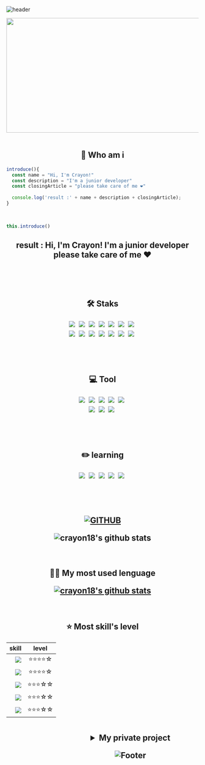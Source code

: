 ![header](https://capsule-render.vercel.app/api?type=waving&color=auto&height=300&section=header&text=Welcome&fontSize=90&fontColor=ffffff)

 <div align="center">
  
  <img src="https://github.com/crayon18/crayon18/assets/73837430/6b084a6f-efcd-4c5b-a7aa-aa2167971b94" width="700" height="300"/>

</div>

<br>

<h2 align="center">💭 Who am i </h2>

```vue.js
introduce(){
  const name = "Hi, I'm Crayon!"
  const description = "I'm a junior developer"
  const closingArticle = "please take care of me ❤️"
  
  console.log('result :' + name + description + closingArticle);
}
```
<br>

```vue.js
this.introduce()
```
  
  <h2 align="center">result : Hi, I'm Crayon! I'm a junior developer please take care of me ❤️<h2>
 
<br><br>
  
<p align="center">
  🛠 Staks
</p>
<p align="center">
  <img src="https://img.shields.io/badge/vue.js-4FC08D?style=flat-square&logo=vuedotjs&logoColor=white"/>&nbsp
  <img src="https://img.shields.io/badge/javascript-F7DF1E?style=flat-square&logo=javascript&logoColor=white"/>&nbsp
  <img src="https://img.shields.io/badge/spring-4FC08D?style=flat-square&logo=spring&logoColor=white"/>&nbsp
  <img src="https://img.shields.io/badge/springboot-6DB33F?style=flat-square&logo=springboot&logoColor=white"/>&nbsp
  <img src="https://img.shields.io/badge/Java-FF0000?style=flat-square&logoColor=white"/>&nbsp
   <img src="https://img.shields.io/badge/JPA-83B81A?style=flat-square&logoColor=white"/>&nbsp
    <img src="https://img.shields.io/badge/thymeleaf-005F0F?style=flat-square&logo=thymeleaf&logoColor=white"/>&nbsp
  <br>
  <img src="https://img.shields.io/badge/html5-E34F26?style=flat-square&logo=html5&logoColor=white"/>&nbsp
  <img src="https://img.shields.io/badge/css-1572B6?style=flat-square&logo=css3&logoColor=white"/>&nbsp
  <img src="https://img.shields.io/badge/oracle-F80000?style=flat-square&logo=oracle&logoColor=white"/>&nbsp
  <img src="https://img.shields.io/badge/mysql-4479A1?style=flat-square&logo=mysql&logoColor=white"/>&nbsp
  <img src="https://img.shields.io/badge/postgresql-4169E1?style=flat-square&logo=postgresql&logoColor=white"/>&nbsp
  <img src="https://img.shields.io/badge/bootstrap-7952B3?style=flat-square&logo=bootstrap&logoColor=white"/>&nbsp
    <img src="https://img.shields.io/badge/swagger-85EA2D?style=flat-square&logo=swagger&logoColor=white"/>&nbsp
</p>
  
  <br>
  <br>
  <p align="center">
  💻 Tool
</p>
  <p align="center">
  <img src="https://img.shields.io/badge/visualstudiocode-007ACC?style=flat-square&logo=visualstudiocode&logoColor=white"/>&nbsp
  <img src="https://img.shields.io/badge/eclipseide-2C2255?style=flat-square&logo=eclipseide&logoColor=white"/>&nbsp
  <img src="https://img.shields.io/badge/intellijidea-000000?style=flat-square&logo=intellijidea&logoColor=white"/>&nbsp
  <img src="https://img.shields.io/badge/postman-FF6C37?style=flat-square&logo=postman&logoColor=white"/>&nbsp
      <img src="https://img.shields.io/badge/slack-4A154B?style=flat-square&logo=slack&logoColor=white"/>&nbsp
    <br>
  <img src="https://img.shields.io/badge/telegram-26A5E4?style=flat-square&logo=telegram&logoColor=white"/>&nbsp
  <img src="https://img.shields.io/badge/jira-0052CC?style=flat-square&logo=jira&logoColor=white"/>&nbsp
  <img src="https://img.shields.io/badge/gitlab-FC6D26?style=flat-square&logo=gitlab&logoColor=white"/>&nbsp

  </p>
  
  <br>
  <br>
  
<p align="center">
  ✏️ learning
</p>
  </p>
  <p align="center">
  <img src="https://img.shields.io/badge/kubernetes-326CE5?style=flat-square&logo=kubernetes&logoColor=white"/>&nbsp
  <img src="https://img.shields.io/badge/docker-2496ED?style=flat-square&logo=docker&logoColor=white"/>&nbsp
  <img src="https://img.shields.io/badge/redis-DC382D?style=flat-square&logo=redis&logoColor=white"/>&nbsp
  <img src="https://img.shields.io/badge/apachekafka-231F20?style=flat-square&logo=apachekafka&logoColor=white"/>&nbsp
  <img src="https://img.shields.io/badge/typescript-3178C6?style=flat-square&logo=typescript&logoColor=white"/>&nbsp

  </p>
  
  <br>
  <br>
  
  <div align="center">
    
  [![GITHUB](https://hits.seeyoufarm.com/api/count/incr/badge.svg?url=https%3A%2F%2Fgithub.com%2Fcrayon18&count_bg=%23F29494&title_bg=%232F2E2E&icon=github.svg&icon_color=%23FFFFFF&title=GITHUB&edge_flat=false)](https://github.com/crayon18)

  
  ![crayon18's github stats](https://github-readme-stats.vercel.app/api?username=crayon18&show_icons=true&theme=radical)
   
   <br>
   
 <span align="center">✍🏻 My most used lenguage<span>  
   
[![crayon18's github stats](https://github-readme-stats.vercel.app/api/top-langs/?username=crayon18&show_icons=true&hide_border=true&title_color=004386&icon_color=004386&layout=compact&theme=radical)](https://github.com/crayon18)

  <br>
  
 <span>⭐️ Most skill's level<span>
  
<div style="width: 650px;">
 
 
|skill  | level|
|---:|:---:|
|  <img src="https://img.shields.io/badge/vue.js-4FC08D?style=flat-square&logo=vuedotjs&logoColor=white"/><br>|⭐⭐⭐⭐☆|
|  <img src="https://img.shields.io/badge/javascript-F7DF1E?style=flat-square&logo=javascript&logoColor=white"/><br>|⭐⭐⭐⭐☆|
|  <img src="https://img.shields.io/badge/springboot-6DB33F?style=flat-square&logo=springboot&logoColor=white"/><br>|⭐⭐⭐☆☆|
|  <img src="https://img.shields.io/badge/Java-FF0000?style=flat-square&logoColor=white"/><br>|⭐⭐⭐☆☆|
|  <img src="https://img.shields.io/badge/JPA-83B81A?style=flat-square&logoColor=white"/><br>|⭐⭐⭐☆☆|


 
 <br>
 
<details>
<summary >My private project</summary>
<div markdown="1">       
<br>
 
 ![_코드-001](https://github.com/crayon18/crayon18/assets/73837430/aa9620df-3834-430c-a99d-f8b7c5cf5212)

</div>
</details>
 
   <div>
    
  </div>


![Footer](https://capsule-render.vercel.app/api?type=waving&color=auto&height=300&section=footer)
<!--
**crayon18/crayon18** is a ✨ _special_ ✨ repository because its `README.md` (this file) appears on your GitHub profile.

Here are some ideas to get you started:

- 🔭 I’m currently working on ...
- 🌱 I’m currently learning ...
- 👯 I’m looking to collaborate on ...
- 🤔 I’m looking for help with ...
- 💬 Ask me about ...
- 📫 How to reach me: ...
- 😄 Pronouns: ...
- ⚡ Fun fact: ...
-->
